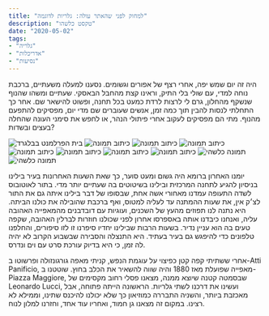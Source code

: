 ```yaml
---
title: "למחוק לפני שהאתר עולה: גלריות לדוגמה"
description: "טקסט כלשהו"
date: "2020-05-02"
tags:
- "גלריה"
- "אדריכלות"
- "נסיעות"
---
```


היה זה יום שמש יפה, אחרי רצף של אפורים וגשומים. נסענו למעלה משעתיים, ברכבת נוחה למדי, עם שולי בלי התיק, וראינו קצת מהחבל הבאסקי. שעתיים ומשהו שהנוף שנשקף מהחלון, גרם לי לרצות לרדת כמעט בכל תחנה, ופשוט להישאר שם. אחר כך התחלתי לנסות להבין תוך כמה זמן, אנשים שעוברים שם מדי יום, מפסיקים להתפעם מהנוף. מתי הם מפסיקים לעקוב אחרי פיתולי הנהר, או לחפש את סימני העונה שהחלה בעצים ובשדות?

<section class="infinity">

![בית הפרלמנט בבלגרד](https://air-freelance.com/wp-content/uploads/2013/06/CIMG0156.jpg "בפארק של ולנסיה")
![כיתוב תמונה](https://air-freelance.com/wp-content/uploads/2013/06/CIMG0052.jpg "הלכנו לטייל בבוקר")
![כיתוב תמונה](https://air-freelance.com/wp-content/uploads/2013/06/CIMG0001.jpg "נסיכה קטנה ברחובות העיר")
![כיתוב תמונה](https://air-freelance.com/wp-content/uploads/2013/06/CIMG0051.jpg "הכל עלה בלהבות אחרי כמה ימים")
![כיתוב תמונה](https://air-freelance.com/wp-content/uploads/2013/06/CIMG0108.jpg "אמנות רחוב")
![כיתוב תמונה](https://air-freelance.com/wp-content/uploads/2013/06/CIMG0094.jpg "עיר המדע והאמנות")
![כיתוב תמונה](https://air-freelance.com/wp-content/uploads/2013/08/P7252377.jpg ".")
![כיתוב תמונה](https://air-freelance.com/wp-content/uploads/2013/08/P7242238.jpg ".")
![תמונה כלשהי](https://air-freelance.com/wp-content/uploads/2013/08/P7252403.jpg "כיתוב תמונה")
![תמונה כלשהי](https://air-freelance.com/wp-content/uploads/2013/08/P7242260.jpg "עוד טקסט")</section>
יומנו האחרון ברומא היה גשום ומעט סוער, כך שאת השעות האחרונות בעיר בילינו בניסיון להגיע לתחנה המרכזית ובילינו בשיטוטים בה שעתיים יותר מדי. בתור לאוטובוס לשדה התעופה עמדנו מאחורי אשה אחת, שבסופו של דבר בילינו איתה גם את התור לצ׳ק אין, את שעות ההמתנה עד לעליה למטוס, ואף ברכבת שהובילה את כולנו הביתה. היא נתנה לנו תפוזים מהעץ של השכנים, ועוגיות עם דובדבנים מהמאפייה האהובה עליה, ואנחנו כיבדנו אותה באספרסו אחרון לפני שכולנו חוזרות לברלין האהובה, שקפה טעים בה הוא עניין נדיר. בשעות הרבות שבילינו יחדיו סיפרנו זו לזו סיפורים, והחלפנו טלפונים כדי להיפגש גם בעיר בעתיד. היא התנצלה והסבירה שבשבוע הקרוב לא יהיה לה זמן, כי היא בדיוק עורכת סרט עם וים ונדרס.

אחרי ששתיתי קפה קטן כפיצוי על עוגמת הנפש, קניתי מאפה גורגונזולה ופרשוטו ב-Atti Panificio, מאפייה שפועלת מאז 1880 והיה שווה להשאיר את הכלב בחוץ. שוטטנו ב-Piazza Maggiore, שבסמטה קטנה שיוצא ממנה, מצאנו פסלי רחוב מקסימים של Leonardo Lucci, ועשינו את דרכנו לשתי גלריות. הראשונה הייתה פתוחה, אבל מאכזבת ביותר, והשניה התבררה כמוזיאון כך שלא יכולנו להיכנס שתינו, וממילא לא רצינו. במקום זה מצאנו גן חמוד, ואחריו עוד אחד, וחזרנו למלון לנוח.



